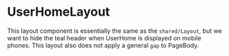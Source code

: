 # UserHomeLayout

This layout component is essentially the same as the `shared/Layout`, but we want to hide the teal header when UserHome is displayed on mobile phones. This layout also does not apply a general `gap` to PageBody.
